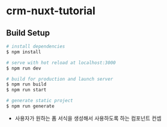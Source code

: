 # crm-nuxt-tutorial

## Build Setup

```bash
# install dependencies
$ npm install

# serve with hot reload at localhost:3000
$ npm run dev

# build for production and launch server
$ npm run build
$ npm run start

# generate static project
$ npm run generate
```

- 사용자가 원하는 폼 서식을 생성해서 사용하도록 하는 컴포넌트 컨셉
